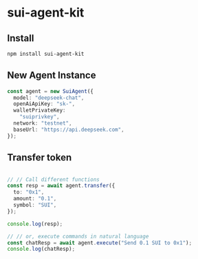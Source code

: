 # sui-agent-kit

## Install

```bash
npm install sui-agent-kit
```

## New Agent Instance

```typescript
const agent = new SuiAgent({
  model: "deepseek-chat",
  openAiApiKey: "sk-",
  walletPrivateKey:
    "suiprivkey",
  network: "testnet",
  baseUrl: "https://api.deepseek.com",
});
```

## Transfer token

```typescript

// // Call different functions
const resp = await agent.transfer({
  to: "0x1",
  amount: "0.1",
  symbol: "SUI",
});

console.log(resp);

// // or, execute commands in natural language
const chatResp = await agent.execute("Send 0.1 SUI to 0x1");
console.log(chatResp);
```
